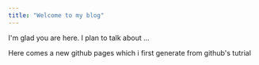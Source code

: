 ```yaml
---
title: "Welcome to my blog"
---
```


I'm glad you are here. I plan to talk about ...

Here comes a new github pages which i first generate from github's tutrial
